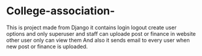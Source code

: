 # College-association-
This is project made from Django it contains login logout create user options and only superuser and staff can uploade post or finance in website other user only can view them 
And also it sends email to every user when new post or finance is uploaded.
